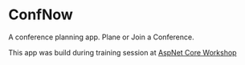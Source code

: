 # ConfNow

A conference planning app. Plane or Join a Conference.

This app was build during training session at [AspNet Core Workshop](https://github.com/dotnet-presentations/aspnetcore-app-workshop)
